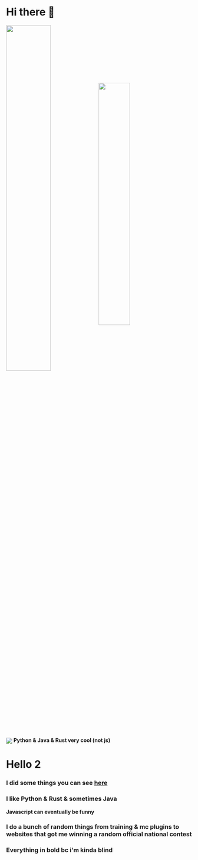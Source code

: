 # Hi there 👋

<p>
<img align="center" src=https://github-readme-stats-rust-kappa.vercel.app/api?username=nixuge&theme=tokyonight&show_icons=true&count_private=true&custom_title=Nixuge's%20Stats%20-%20Last%201%20Year width="49%">
<img align="center" src=https://github-readme-stats-rust-kappa.vercel.app/api/top-langs/?username=nixuge&theme=tokyonight&langs_count=10&layout=compact width="41%">
<br><br>
<img align="center"src=https://github-readme-stats-rust-kappa.vercel.app/api/wakatime?username=nixuge&theme=tokyonight max-width="49%">
<b>Python & Java & Rust very cool (not js)</b>
</p>

# Hello 2
### I did some things you can see [here](https://github.com/Nixuge?tab=repositories)  
### I like Python & Rust & sometimes Java
<b>Javascript can eventually be funny</b>  
### I do a bunch of random things from training & mc plugins to websites that got me winning a random official national contest

### Everything in bold bc i'm kinda blind
